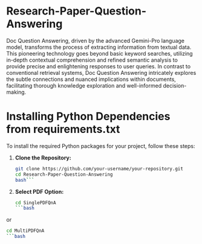 # Research-Paper-Question-Answering
Doc Question Answering, driven by the advanced Gemini-Pro language model, transforms the process of extracting information from textual data. This pioneering technology goes beyond basic keyword searches, utilizing in-depth contextual comprehension and refined semantic analysis to provide precise and enlightening responses to user queries. In contrast to conventional retrieval systems, Doc Question Answering intricately explores the subtle connections and nuanced implications within documents, facilitating thorough knowledge exploration and well-informed decision-making.

# Installing Python Dependencies from requirements.txt

To install the required Python packages for your project, follow these steps:

1. **Clone the Repository:**
   ```bash
   git clone https://github.com/your-username/your-repository.git
   cd Research-Paper-Question-Answering
   bash```

2. **Select PDF Option:**
   ```bash
   cd SinglePDFQnA
   ```bash
or 
   ```bash
   cd MultiPDFQnA
   ```bash

   

